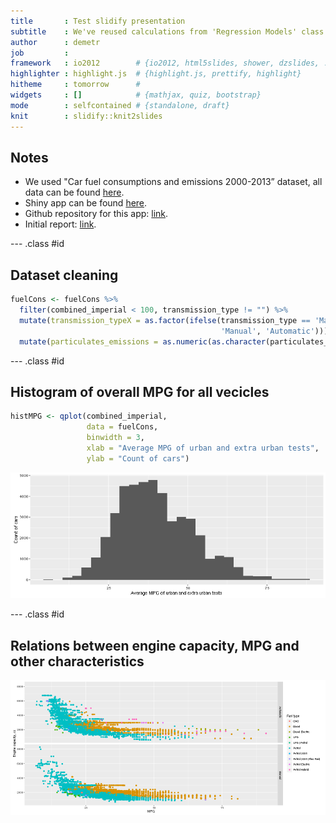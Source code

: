 ```yaml
---
title       : Test slidify presentation
subtitle    : We've reused calculations from 'Regression Models' class
author      : demetr
job         : 
framework   : io2012        # {io2012, html5slides, shower, dzslides, ...}
highlighter : highlight.js  # {highlight.js, prettify, highlight}
hitheme     : tomorrow      # 
widgets     : []            # {mathjax, quiz, bootstrap}
mode        : selfcontained # {standalone, draft}
knit        : slidify::knit2slides
---
```


## Notes
* We used "Car fuel consumptions and emissions 2000-2013” dataset, all data can be found [here](http://data.okfn.org/data/amercader/car-fuel-and-emissions).
* Shiny app can be found [here](https://demetr.shinyapps.io/MpgShinyApp/).
* Github repository for this app: [link](https://github.com/demetrNieA/MpgShinyApp).
* Initial report: [link](http://rpubs.com/Demetr/202033).

--- .class #id 

## Dataset cleaning





```r
fuelCons <- fuelCons %>%
  filter(combined_imperial < 100, transmission_type != "") %>%
  mutate(transmission_typeX = as.factor(ifelse(transmission_type == 'Manual',
                                               'Manual', 'Automatic'))) %>%
  mutate(particulates_emissions = as.numeric(as.character(particulates_emissions)))
```

---  .class #id 

## Histogram of overall MPG for all vecicles

```r
histMPG <- qplot(combined_imperial,
                 data = fuelCons,
                 binwidth = 3,
                 xlab = "Average MPG of urban and extra urban tests",
                 ylab = "Count of cars")
```
![plot of chunk unnamed-chunk-5](assets/fig/unnamed-chunk-5-1.png)


---  .class #id 

## Relations between engine capacity, MPG and other characteristics
![plot of chunk unnamed-chunk-6](assets/fig/unnamed-chunk-6-1.png)
